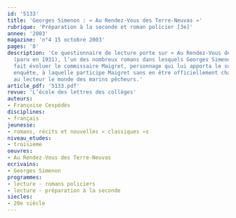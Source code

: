 ```yaml
---
id: '5133'
title: 'Georges Simenon : « Au Rendez-Vous des Terre-Neuvas »'
rubrique: 'Préparation à la seconde et roman policier [3e]'
annee: '2003'
magazine: 'n°4 15 octobre 2003'
pages: '8'
description: 'Ce questionnaire de lecture porte sur « Au Rendez-Vous des Terre-Neuvas »
  (paru en 1931), l’un des nombreux romans dans lesquels Georges Simenon (1903-1989)
  fait évoluer le commissaire Maigret, personnage qui lui apporta le succès. Cette
  enquête, à laquelle participe Maigret sans en être officiellement chargé, fait découvrir
  au lecteur le monde des marins pêcheurs.'
article_pdf: '5133.pdf'
revue: 'L’école des lettres des collèges'
auteurs:
- Françoise Cespédès
disciplines:
- français
jeunesse:
- romans, récits et nouvelles « classiques »s
niveau_etudes:
- troisième
oeuvres:
- Au Rendez-Vous des Terre-Neuvas
ecrivains:
- Georges Simenon
programmes:
- lecture - romans policiers
- lecture - préparation à la seconde
siecles:
- 20e siècle
---
```

